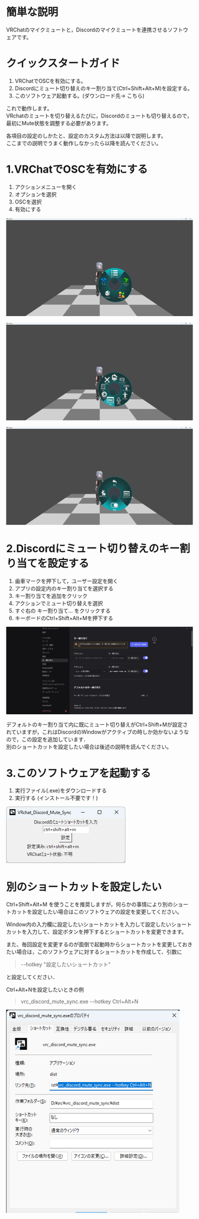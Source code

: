 # 簡単な説明
VRChatのマイクミュートと，Discordのマイクミュートを連携させるソフトウェアです。

# クイックスタートガイド
1. VRChatでOSCを有効にする。
2. Discordにミュート切り替えのキー割り当て(Ctrl+Shift+Alt+M)を設定する。
3. このソフトウェア起動する。(ダウンロード先-> こちら)

これで動作します。  
VRchatのミュートを切り替えるたびに，Discordのミュートも切り替えるので，最初にMute状態を調整する必要があります。

各項目の設定のしかたと、設定のカスタム方法は以降で説明します。  
ここまでの説明でうまく動作しなかったら以降を読んでください。

# 1.VRChatでOSCを有効にする
1. アクションメニューを開く
2. オプションを選択
3. OSCを選択
4. 有効にする


![オプションを選択](./readme_pic/10_VRChat_menu_option.png )

![OSCを選択](./readme_pic/11_VRChat_menu_OSC.png)

![有効にする](./readme_pic/12_VRChat_menu_Enable.png)

# 2.Discordにミュート切り替えのキー割り当てを設定する
1. 歯車マークを押下して，ユーザー設定を開く
2. アプリの設定内のキー割り当てを選択する
3. キー割り当てを追加をクリック
4. アクションでミュート切り替えを選択
5. すぐ右の キー割り当て... をクリックする
6. キーボードのCtrl+Shift+Alt+Mを押下する

![Discordショートカット](./readme_pic/20_Discord.png)

デフォルトのキー割り当て内に既にミュート切り替えがCtrl+Shift+Mが設定されていますが，これはDiscordのWindowがアクティブの時しか効かないようなので，この設定を追加しています．  
別のショートカットを設定したい場合は後述の説明を読んでください。

# 3.このソフトウェアを起動する
1. 実行ファイル(.exe)をダウンロードする
2. 実行する (インストール不要です！)

![App画面](./readme_pic/30_app.png)


# 別のショートカットを設定したい
Ctrl+Shift+Alt+M を使うことを推奨しますが，何らかの事情により別のショートカットを設定したい場合はこのソフトウェアの設定を変更してください。  

Window内の入力欄に設定したいショートカットを入力して設定したいショートカットを入力して、設定ボタンを押下するとショートカットを変更できます。

また、毎回設定を変更するのが面倒で起動時からショートカットを変更しておきたい場合は，このソフトウェアに対するショートカットを作成して、引数に
> --hotkey "設定したいショートカット"

と設定してください．

Ctrl+Alt+Nを設定したいときの例

> vrc_discord_mute_sync.exe --hotkey Ctrl+Alt+N

![ショートカット](./readme_pic/shortcut.png)